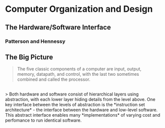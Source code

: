 # Computer Organization and Design
## The Hardware/Software Interface
### Patterson and Hennessy

## The Big Picture
> The five classic components of a computer are input, output, memory, datapath, and control, with the last two sometimes combined and called the processor.

<br/>
> Both hardware and software consist of hierarchical layers using abstraction, with each lower layer hiding details from the level above. One key interface between the levels of abstraction is the *instruction set architecture* - the interface between the hardware and low-level software. This abstract interface enables many *implementations* of varying cost and perfomance to run identical software.